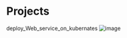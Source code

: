 # Projects
deploy_Web_service_on_kubernates
![image](https://github.com/karan-karan/Projects1/assets/88554113/642c2302-8a1b-40e2-ac69-5decf1212d25)

